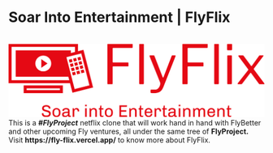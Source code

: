 <h1>Soar Into Entertainment | FlyFlix</h1><br>
<img src="https://github.com/kendy112/Fly_Flix/blob/main/Images/logo.png?raw=true"><br>
This is a <b><i>#FlyProject</i></b> netflix clone that will work hand in hand with FlyBetter and other upcoming Fly ventures, all under the same tree of <b>FlyProject.</b><br>
Visit <strong>https://fly-flix.vercel.app/</strong> to know more about FlyFlix.
